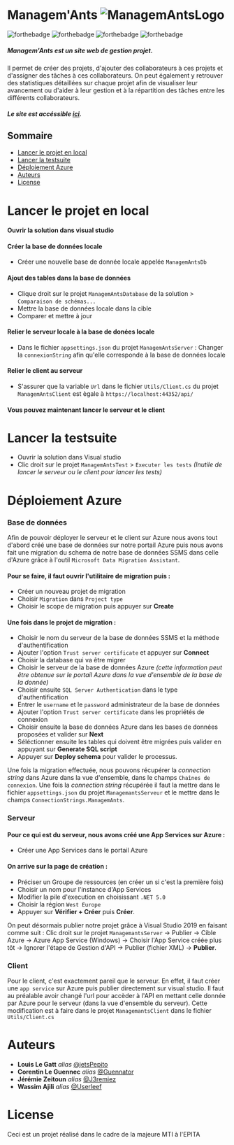 # Managem'Ants  ![ManagemAntsLogo](https://i.imgur.com/3RatAgp.png)

![forthebadge](https://img.shields.io/badge/.NET-5C2D91?style=for-the-badge&logo=.net&logoColor=white)
![forthebadge](https://img.shields.io/badge/HTML-239120?style=for-the-badge&logo=html5&logoColor=white)
![forthebadge](https://img.shields.io/badge/CSS-239120?&style=for-the-badge&logo=css3&logoColor=white)
![forthebadge](https://img.shields.io/badge/JavaScript-F7DF1E?style=for-the-badge&logo=javascript&logoColor=black)


##### Managem'Ants est un site web de gestion projet.
Il permet de créer des projets, d'ajouter des collaborateurs à ces projets et d'assigner des tâches à ces collaborateurs.
On peut également y retrouver des statistiques détaillées sur chaque projet afin de visualiser leur avancement ou d'aider à leur gestion et à la répartition des tâches entre les différents collaborateurs.
##### Le site est accéssible [ici](https://managemantsclient.azurewebsites.net/).


## Sommaire

 - [Lancer le projet en local](#lancer-le-projet-en-local)
 - [Lancer la testsuite](#lancer-la-testsuite)
 - [Déploiement Azure](#déploiement-azure)
 - [Auteurs](#auteurs)
 - [License](#license)

# Lancer le projet en local

#### Ouvrir la solution dans visual studio
#### Créer la base de données locale
- Créer une nouvelle base de donnée locale appelée ``ManagemAntsDb``
#### Ajout des tables dans la base de données
- Clique droit sur le projet ``ManagemAntsDatabase`` de la solution > ``Comparaison de schémas...``
- Mettre la base de données locale dans la cible
- Comparer et mettre à jour
#### Relier le serveur locale à la base de donées locale
- Dans le fichier ``appsettings.json`` du projet ``ManagemAntsServer`` : Changer la ``connexionString`` afin qu'elle corresponde à la base de données locale
#### Relier le client au serveur
- S'assurer que la variable ``Url`` dans le fichier ``Utils/Client.cs`` du projet ``ManagemAntsClient`` est ègale à ``https://localhost:44352/api/``

#### Vous pouvez maintenant lancer le serveur et le client

# Lancer la testsuite
- Ouvrir la solution dans Visual studio
- Clic droit sur le projet ``ManagemAntsTest`` > ``Executer les tests``
_(Inutile de lancer le serveur ou le client pour lancer les tests)_

# Déploiement Azure

### Base de données
Afin de pouvoir déployer le serveur et le client sur Azure nous avons tout d'abord créé une base de données sur notre portail Azure puis nous avons fait une migration du schema de notre base de données SSMS dans celle d'Azure grâce à l'outil ``Microsoft Data Migration Assistant``.

#### Pour se faire, il faut ouvrir l'utilitaire de migration puis :
- Créer un nouveau projet de migration
- Choisir ``Migration`` dans ``Project type``
- Choisir le scope de migration puis appuyer sur __Create__
#### Une fois dans le projet de migration :
- Choisir le nom du serveur de la base de données SSMS et la méthode d'authentification
- Ajouter l'option ``Trust server certificate`` et appuyer sur __Connect__
- Choisir la database qui va être migrer
- Choisir le serveur de la base de données Azure _(cette information peut être obtenue sur le portail Azure dans la vue d'ensemble de la base de la donnée)_
- Choisir ensuite ``SQL Server Authentication`` dans le type d'authentification
- Entrer le ``username`` et le ``password`` administrateur de la base de données
- Ajouter l'option ``Trust server certificate`` dans les propriétés de connexion
- Choisir ensuite la base de données Azure dans les bases de données proposées et valider sur __Next__
- Séléctionner ensuite les tables qui doivent être migrées puis valider en appuyant sur __Generate SQL script__
- Appuyer sur __Deploy schema__ pour valider le processus.

Une fois la migration effectuée, nous pouvons récupérer la _connection string_ dans Azure dans la vue d'ensemble, dans le champs ``Chaînes de connexion``. Une fois la _connection string_ récupérée il faut la mettre dans le fichier ``appsettings.json`` du projet ``ManagemantsServeur`` et le mettre dans le champs ``ConnectionStrings.ManagemAnts``.

### Serveur
#### Pour ce qui est du serveur, nous avons créé une App Services sur Azure : 
- Créer une App Services dans le portail Azure
#### On arrive sur la page de création :
- Préciser un Groupe de ressources (en créer un si c'est la première fois)
- Choisir un nom pour l'instance d'App Services
- Modifier la pile d'execution en choisissant ``.NET 5.0``
- Choisir la région ``West Europe``
- Appuyer sur __Vérifier + Créer__ puis __Créer__.

On peut désormais publier notre projet grâce à Visual Studio 2019 en faisant comme suit :
Clic droit sur le projet ``ManagemantsServer`` -> Publier -> Cible Azure -> Azure App Service (Windows) -> Choisir l'App Service créée plus tôt -> Ignorer l'étape de Gestion d'API -> Publier (fichier XML)  -> __Publier__.

### Client
Pour le client, c'est exactement pareil que le serveur. En effet, il faut créer une ``app service`` sur Azure puis publier directement sur visual studio. Il faut au préalable avoir changé l'url pour accèder à l'API en mettant celle donnée par Azure pour le serveur (dans la vue d'ensemble du serveur). Cette modification est à faire dans le projet ``ManagemantsClient`` dans le fichier ``Utils/Client.cs``

# Auteurs
* **Louis Le Gatt** _alias_ [@jetsPepito](https://github.com/jetsPepito)
* **Corentin Le Guennec** _alias_ [@Guennator](https://github.com/Guennator)
* **Jérémie Zeitoun** _alias_ [@J3remiez](https://github.com/J3remiez)
* **Wassim Ajili** _alias_ [@Userleef](https://github.com/Userleef)

# License
Ceci est un projet réalisé dans le cadre de la majeure MTI à l'EPITA
